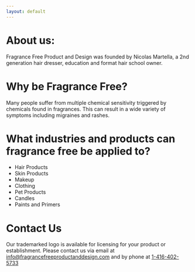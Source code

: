 ```yaml
---
layout: default
---
```


# About us:
Fragrance Free Product and Design was founded by Nicolas Martella, a 2nd generation hair dresser, education and format hair school owner.

# Why be Fragrance Free?

Many people suffer from multiple chemical sensitivity triggered by chemicals found in fragrances. This can result in a wide variety of symptoms including migraines and rashes.

# What industries and products can fragrance free be applied to?

* Hair Products
* Skin Products
* Makeup
* Clothing
* Pet Products
* Candles
* Paints and Primers

# Contact Us
Our trademarked logo is available for licensing for your product or establishment. Please contact us via email at [info@fragrancefreeproductanddesign.com](mailto:info@fragrancefreeproductanddesign.com) and by phone at [1-416-402-5733](tel://1-416-402-5733)
